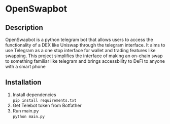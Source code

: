 # OpenSwapbot
## Description
OpenSwapbot is a python telegram bot that allows users to access the functionality of a DEX like Uniswap through the telegram interface. It aims to use Telegram as a one stop interface for wallet and trading features like swapping. This project simplifies the interface of making an on-chain swap to something familiar like telegram and brings accessbility to DeFi to anyone with a smart phone
## Installation
1. Install dependencies\
   `pip install requirements.txt`
2. Get Telebot token from Botfather
3. Run main.py\
   `python main.py`

